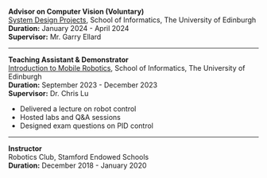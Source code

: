 **Advisor on Computer Vision (Voluntary)**  
[System Design Projects](http://www.drps.ed.ac.uk/20-21/dpt/cxinfr09032.htm), School of Informatics, The University of Edinburgh  
**Duration:** January 2024 - April 2024  
**Supervisor:** Mr. Garry Ellard  

---

**Teaching Assistant & Demonstrator**  
[Introduction to Mobile Robotics](https://opencourse.inf.ed.ac.uk/mob), School of Informatics, The University of Edinburgh  
**Duration:** September 2023 - December 2023  
**Supervisor:** Dr. Chris Lu  
- Delivered a lecture on robot control  
- Hosted labs and Q&A sessions  
- Designed exam questions on PID control  

---

**Instructor**  
Robotics Club, Stamford Endowed Schools  
**Duration:** December 2018 - January 2020  